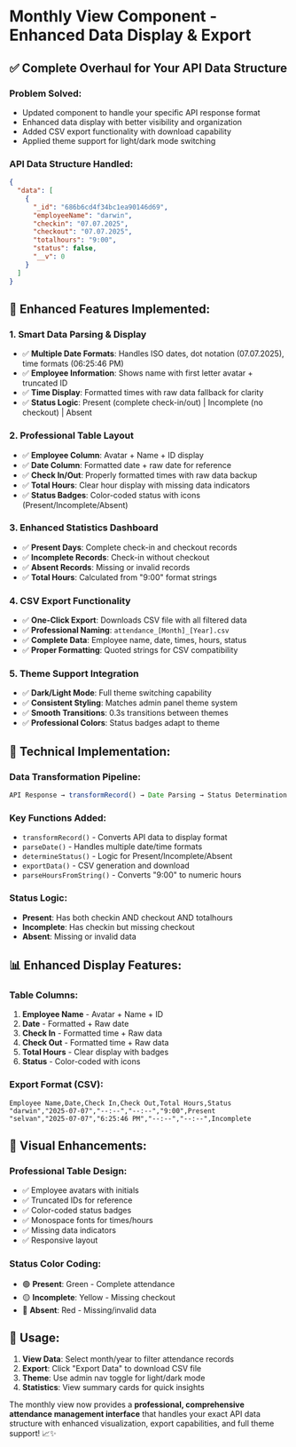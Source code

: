 # Monthly View Component - Enhanced Data Display & Export

## ✅ Complete Overhaul for Your API Data Structure

### **Problem Solved:**
- Updated component to handle your specific API response format
- Enhanced data display with better visibility and organization  
- Added CSV export functionality with download capability
- Applied theme support for light/dark mode switching

### **API Data Structure Handled:**
```json
{
  "data": [
    {
      "_id": "686b6cd4f34bc1ea90146d69",
      "employeeName": "darwin",
      "checkin": "07.07.2025",
      "checkout": "07.07.2025", 
      "totalhours": "9:00",
      "status": false,
      "__v": 0
    }
  ]
}
```

## 🎯 **Enhanced Features Implemented:**

### **1. Smart Data Parsing & Display**
- ✅ **Multiple Date Formats**: Handles ISO dates, dot notation (07.07.2025), time formats (06:25:46 PM)
- ✅ **Employee Information**: Shows name with first letter avatar + truncated ID
- ✅ **Time Display**: Formatted times with raw data fallback for clarity
- ✅ **Status Logic**: Present (complete check-in/out) | Incomplete (no checkout) | Absent

### **2. Professional Table Layout**
- ✅ **Employee Column**: Avatar + Name + ID display
- ✅ **Date Column**: Formatted date + raw date for reference
- ✅ **Check In/Out**: Properly formatted times with raw data backup
- ✅ **Total Hours**: Clear hour display with missing data indicators
- ✅ **Status Badges**: Color-coded status with icons (Present/Incomplete/Absent)

### **3. Enhanced Statistics Dashboard**
- ✅ **Present Days**: Complete check-in and checkout records
- ✅ **Incomplete Records**: Check-in without checkout
- ✅ **Absent Records**: Missing or invalid records
- ✅ **Total Hours**: Calculated from "9:00" format strings

### **4. CSV Export Functionality**
- ✅ **One-Click Export**: Downloads CSV file with all filtered data
- ✅ **Professional Naming**: `attendance_[Month]_[Year].csv`
- ✅ **Complete Data**: Employee name, date, times, hours, status
- ✅ **Proper Formatting**: Quoted strings for CSV compatibility

### **5. Theme Support Integration**
- ✅ **Dark/Light Mode**: Full theme switching capability
- ✅ **Consistent Styling**: Matches admin panel theme system
- ✅ **Smooth Transitions**: 0.3s transitions between themes
- ✅ **Professional Colors**: Status badges adapt to theme

## 🔧 **Technical Implementation:**

### **Data Transformation Pipeline:**
```typescript
API Response → transformRecord() → Date Parsing → Status Determination → Display Format
```

### **Key Functions Added:**
- `transformRecord()` - Converts API data to display format
- `parseDate()` - Handles multiple date/time formats
- `determineStatus()` - Logic for Present/Incomplete/Absent
- `exportData()` - CSV generation and download
- `parseHoursFromString()` - Converts "9:00" to numeric hours

### **Status Logic:**
- **Present**: Has both checkin AND checkout AND totalhours
- **Incomplete**: Has checkin but missing checkout
- **Absent**: Missing or invalid data

## 📊 **Enhanced Display Features:**

### **Table Columns:**
1. **Employee Name** - Avatar + Name + ID
2. **Date** - Formatted + Raw date  
3. **Check In** - Formatted time + Raw data
4. **Check Out** - Formatted time + Raw data
5. **Total Hours** - Clear display with badges
6. **Status** - Color-coded with icons

### **Export Format (CSV):**
```csv
Employee Name,Date,Check In,Check Out,Total Hours,Status
"darwin","2025-07-07","--:--","--:--","9:00",Present
"selvan","2025-07-07","6:25:46 PM","--:--","--:--",Incomplete
```

## 🎨 **Visual Enhancements:**

### **Professional Table Design:**
- ✅ Employee avatars with initials
- ✅ Truncated IDs for reference
- ✅ Color-coded status badges
- ✅ Monospace fonts for times/hours
- ✅ Missing data indicators
- ✅ Responsive layout

### **Status Color Coding:**
- 🟢 **Present**: Green - Complete attendance
- 🟡 **Incomplete**: Yellow - Missing checkout  
- 🔴 **Absent**: Red - Missing/invalid data

## 🚀 **Usage:**

1. **View Data**: Select month/year to filter attendance records
2. **Export**: Click "Export Data" to download CSV file
3. **Theme**: Use admin nav toggle for light/dark mode
4. **Statistics**: View summary cards for quick insights

The monthly view now provides a **professional, comprehensive attendance management interface** that handles your exact API data structure with enhanced visualization, export capabilities, and full theme support! 📈✨
